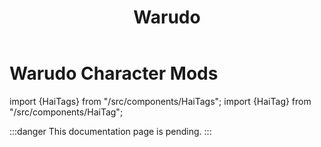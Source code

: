 ﻿---
title: Warudo
unlisted: true
---
# Warudo Character Mods
import {HaiTags} from "/src/components/HaiTags";
import {HaiTag} from "/src/components/HaiTag";

<HaiTags>
<HaiTag requiresWarudo={true} />
</HaiTags>

:::danger
This documentation page is pending.
:::
